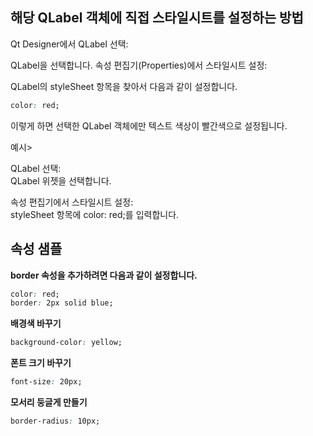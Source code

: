 ## 해당 QLabel 객체에 직접 스타일시트를 설정하는 방법

Qt Designer에서 QLabel 선택:

QLabel을 선택합니다.
속성 편집기(Properties)에서 스타일시트 설정:

QLabel의 styleSheet 항목을 찾아서 다음과 같이 설정합니다.
```css 
color: red;
```
이렇게 하면 선택한 QLabel 객체에만 텍스트 색상이 빨간색으로 설정됩니다.

예시>  

QLabel 선택:  
QLabel 위젯을 선택합니다.  

속성 편집기에서 스타일시트 설정:  
styleSheet 항목에 color: red;를 입력합니다.

## 속성 샘플

**border 속성을 추가하려면 다음과 같이 설정합니다.** 
```css
color: red;
border: 2px solid blue;
```

**배경색 바꾸기** 
```css
background-color: yellow;
```

**폰트 크기 바꾸기** 
```css
font-size: 20px;
```

**모서리 둥글게 만들기** 
```css
border-radius: 10px;
```

